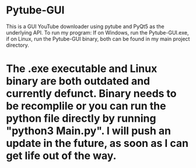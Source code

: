 # Pytube-GUI
This is a GUI YouTube downloader using pytube and PyQt5 as the underlying API.
To run my program:
If on Windows, run the Pytube-GUI.exe, if on Linux, run the Pytube-GUI binary, both can be found in my main project directory. 

# The .exe executable and Linux binary are both outdated and currently defunct. Binary needs to be recomplile or you can run the python file directly by running "python3 Main.py". I will push an update in the future, as soon as I can get life out of the way. 
